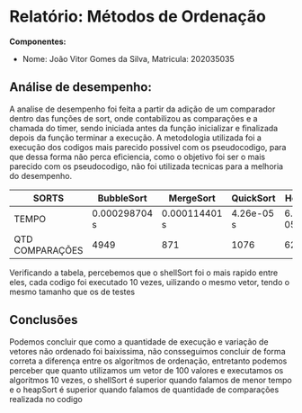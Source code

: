 # Relatório: Métodos de Ordenação

**Componentes:**
 - Nome: João Vitor Gomes da Silva, Matricula: 202035035
 

## Análise de desempenho:

A analise de desempenho foi feita a partir da adição de um comparador dentro das funções
de sort, onde contabilizou as comparações e a chamada do timer, sendo iniciada antes da
função inicializar e finalizada depois da função terminar a execução. A metodologia
utilizada foi a execução dos codigos mais parecido possivel com os pseudocodigo, para que 
dessa forma não perca eficiencia, como o objetivo foi ser o mais parecido com os pseudocodigo, não foi utilizada tecnicas para a melhoria do desempenho.


| SORTS | BubbleSort | MergeSort | QuickSort | HeapSort | ShellSort |
| --- |--- |--- |--- | --- | --- |
|TEMPO| 0.000298704 s | 0.000114401 s |  4.26e-05 s | 6.4901e-05 | 3.79e-05 |
|QTD COMPARAÇÕES| 4949 | 871 | 1076 | 625 | 762 |


Verificando a tabela, percebemos que o shellSort foi o mais rapido entre eles, cada codigo foi executado 10 vezes, uilizando o mesmo vetor, tendo o mesmo tamanho que os de testes


## Conclusões

Podemos concluir que como a quantidade de execução e variação de vetores não ordenado foi baixissima, não consseguimos concluir de forma correta a diferença entre os algoritmos de ordenação, entretanto podemos perceber que quanto utilizamos um vetor de 100 valores e executamos os algoritmos 10 vezes, o shellSort é superior quando falamos de menor tempo e o heapSort é superior quando falamos de quantidade de comparações realizada no codigo
